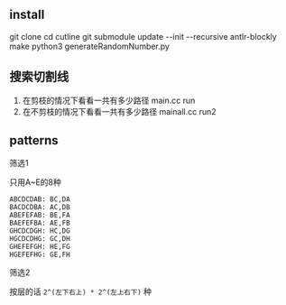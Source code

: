 ## install

git clone
cd cutline
git submodule update --init --recursive antlr-blockly
make
python3 generateRandomNumber.py

## 搜索切割线

1. 在剪枝的情况下看看一共有多少路径 main.cc run
1. 在不剪枝的情况下看看一共有多少路径 mainall.cc run2

## patterns

筛选1

只用A~E的8种

```
ABCDCDAB: BC,DA
BACDCDBA: AC,DB
ABEFEFAB: BE,FA
BAEFEFBA: AE,FB
GHCDCDGH: HC,DG
HGCDCDHG: GC,DH
GHEFEFGH: HE,FG
HGEFEFHG: GE,FH
```

筛选2

按层的话 `2^(左下右上) * 2^(左上右下)` 种

